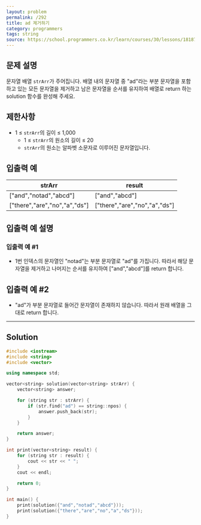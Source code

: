 ```yaml
---
layout: problem
permalink: /292
title: ad 제거하기
category: programmers
tags: string
source: https://school.programmers.co.kr/learn/courses/30/lessons/181870
---
```


## 문제 설명

문자열 배열 `strArr`가 주어집니다. 배열 내의 문자열 중 "ad"라는 부분 문자열을 포함하고 있는 모든 문자열을 제거하고 남은 문자열을 순서를 유지하여 배열로 return 하는 solution 함수를 완성해 주세요.

## 제한사항

- 1 ≤ `strArr`의 길이 ≤ 1,000
    - 1 ≤ `strArr`의 원소의 길이 ≤ 20
    - `strArr`의 원소는 알파벳 소문자로 이루어진 문자열입니다.

## 입출력 예

| strArr | result |
| --- | --- |
| ["and","notad","abcd"] | ["and","abcd"] |
| ["there","are","no","a","ds"] | ["there","are","no","a","ds"] |

## 입출력 예 설명

### 입출력 예 #1

- 1번 인덱스의 문자열인 "notad"는 부분 문자열로 "ad"를 가집니다. 따라서 해당 문자열을 제거하고 나머지는 순서를 유지하여 ["and","abcd"]를 return 합니다.

## 입출력 예 #2

- "ad"가 부분 문자열로 들어간 문자열이 존재하지 않습니다. 따라서 원래 배열을 그대로 return 합니다.

---

## Solution

```cpp
#include <iostream>
#include <string>
#include <vector>

using namespace std;

vector<string> solution(vector<string> strArr) {
    vector<string> answer;

    for (string str : strArr) {
        if (str.find("ad") == string::npos) {
            answer.push_back(str);
        }
    }

    return answer;
}

int print(vector<string> result) {
    for (string str : result) {
        cout << str << " ";
    }
    cout << endl;

    return 0;
}

int main() {
    print(solution({"and","notad","abcd"}));
    print(solution({"there","are","no","a","ds"}));
}
```
